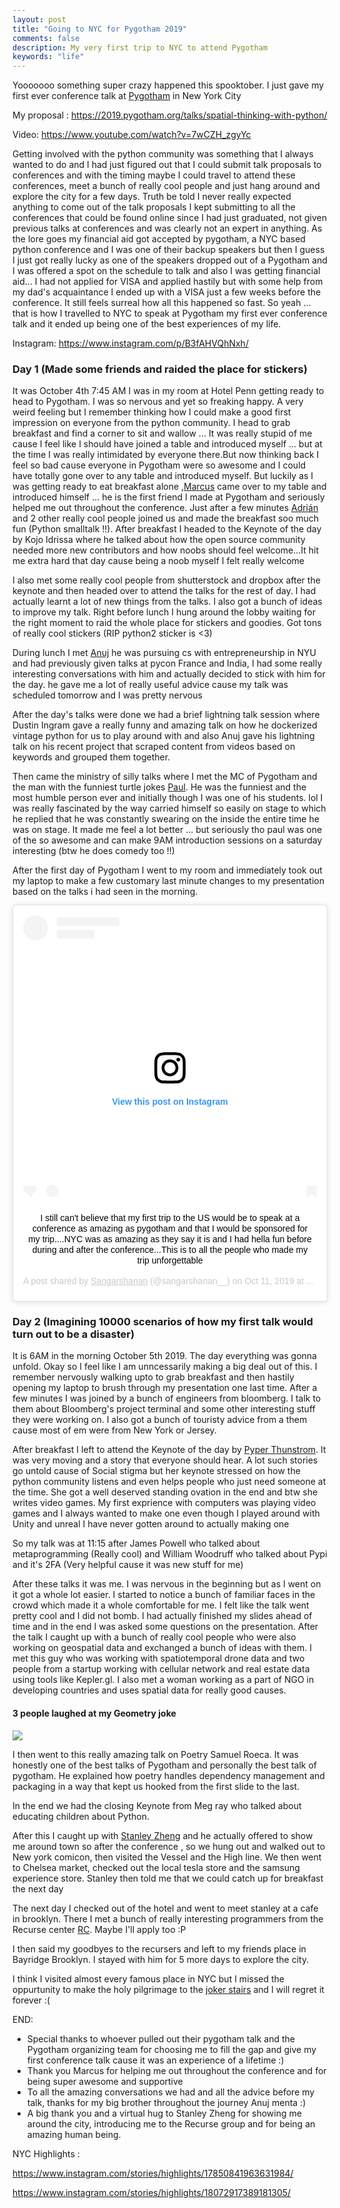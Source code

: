 ```yaml
---
layout: post
title: "Going to NYC for Pygotham 2019"
comments: false
description: My very first trip to NYC to attend Pygotham
keywords: "life"
---
```



Yooooooo something super crazy happened this spooktober. I just gave my first ever conference talk at [Pygotham](https://2019.pygotham.org/) in New York City 

My proposal : <https://2019.pygotham.org/talks/spatial-thinking-with-python/>

Video: <https://www.youtube.com/watch?v=7wCZH_zgyYc>

Getting involved with the python community was something that I always wanted to do and I had just figured out that I could submit talk proposals to conferences and with the timing maybe I could travel to attend these conferences, meet a bunch of really cool people and just hang around and explore the city for a few days. Truth be told I never really expected anything to come out of the talk proposals I kept submitting to all the conferences that could be found online since I had just graduated, not given previous talks at conferences and was clearly not an expert in anything. As the lore goes my financial aid got accepted by pygotham, a NYC based python conference and I was one of their backup speakers but then I guess I just got really lucky as one of the speakers dropped out of a Pygotham and I was offered a spot on the schedule to talk and also I was getting financial aid... I had not applied for VISA and applied hastily but with some help from my dad's acquaintance I ended up with a VISA just a few weeks before the conference. It still feels surreal how all this happened so fast. So yeah ... that is how I travelled to NYC to speak at Pygotham my first ever conference talk and it ended up being one of the best experiences of my life.

Instagram: <https://www.instagram.com/p/B3fAHVQhNxh/>


### Day 1 (Made some friends and raided the place for stickers)

It was October 4th 7:45 AM I was in my room at Hotel Penn getting ready to head to Pygotham. I was so nervous and yet so freaking happy. A very weird feeling but I remember thinking how I could make a good first impression on everyone from the python community. I head to grab breakfast and find a corner to sit and wallow ... It was really stupid of me cause I feel like I should have joined a table and introduced myself ... but at the time I was really intimidated by everyone there.But now thinking back I feel so bad cause everyone in Pygotham were so awesome and I could have totally gone over to any table and introduced myself. But luckily as I was getting ready to eat breakfast alone ,[Marcus](https://twitter.com/Crazcalm) came over to my table and introduced himself ... he is the first friend I made at Pygotham and seriously helped me out throughout the conference. Just after a few minutes [Adrián](https://www.linkedin.com/in/adrian-soto) and 2 other really cool people joined us and made the breakfast soo much fun (Python smalltalk !!). After breakfast I headed to the Keynote of the day by Kojo Idrissa where he talked about how the open source community needed more new contributors and how noobs should feel welcome...It hit me extra hard that day cause being a noob myself I felt really welcome 

I also met some really cool people from shutterstock and dropbox after the keynote and then headed over to attend  the talks for the rest of day. I had actually learnt a lot of new things from the talks. I also got a bunch of ideas to improve my talk. Right before lunch I hung around the lobby waiting for the right moment to raid the whole place for stickers and goodies. Got tons of really cool stickers (RIP python2 sticker is <3)

During lunch I met [Anuj](https://twitter.com/anujmenta) he was pursuing cs with entrepreneurship in NYU and had previously given talks at pycon France and India, I had some really interesting conversations with him and actually decided to stick with him for the day. he gave me a lot of really useful advice cause my talk was scheduled tomorrow and I was pretty nervous

After the day's talks were done we had a brief lightning talk session where Dustin Ingram gave a really funny and amazing talk on how he dockerized vintage python for us to play around with and also Anuj gave his lightning talk on his recent project that scraped content from videos based on keywords and grouped them together. 

Then came the ministry of silly talks where I met the MC of Pygotham and the man with the funniest turtle jokes 
[Paul](https://www.linkedin.com/in/paullogston). He was the funniest and the most humble person ever and initially though I was one of his students. lol
I was really fascinated by the way carried himself so easily on stage to which he replied that he was constantly swearing on the inside the entire time he was on stage. It made me feel a lot better ... but seriously tho paul was one of the so awesome  and can make 9AM introduction sessions on a saturday interesting (btw he does comedy too !!) 

After the first day of Pygotham I went to my room and immediately took out my laptop to make a few customary last minute changes to my presentation based on the talks i had seen in the morning. 

<div align="center">
<blockquote class="instagram-media" data-instgrm-captioned data-instgrm-permalink="https://www.instagram.com/p/B3fAHVQhNxh/?utm_source=ig_embed&amp;utm_campaign=loading" data-instgrm-version="12" style=" background:#FFF; border:0; border-radius:3px; box-shadow:0 0 1px 0 rgba(0,0,0,0.5),0 1px 10px 0 rgba(0,0,0,0.15); margin: 1px; max-width:540px; min-width:326px; padding:0; width:99.375%; width:-webkit-calc(100% - 2px); width:calc(100% - 2px);"><div style="padding:16px;"> <a href="https://www.instagram.com/p/B3fAHVQhNxh/?utm_source=ig_embed&amp;utm_campaign=loading" style=" background:#FFFFFF; line-height:0; padding:0 0; text-align:center; text-decoration:none; width:100%;" target="_blank"> <div style=" display: flex; flex-direction: row; align-items: center;"> <div style="background-color: #F4F4F4; border-radius: 50%; flex-grow: 0; height: 40px; margin-right: 14px; width: 40px;"></div> <div style="display: flex; flex-direction: column; flex-grow: 1; justify-content: center;"> <div style=" background-color: #F4F4F4; border-radius: 4px; flex-grow: 0; height: 14px; margin-bottom: 6px; width: 100px;"></div> <div style=" background-color: #F4F4F4; border-radius: 4px; flex-grow: 0; height: 14px; width: 60px;"></div></div></div><div style="padding: 19% 0;"></div> <div style="display:block; height:50px; margin:0 auto 12px; width:50px;"><svg width="50px" height="50px" viewBox="0 0 60 60" version="1.1" xmlns="https://www.w3.org/2000/svg" xmlns:xlink="https://www.w3.org/1999/xlink"><g stroke="none" stroke-width="1" fill="none" fill-rule="evenodd"><g transform="translate(-511.000000, -20.000000)" fill="#000000"><g><path d="M556.869,30.41 C554.814,30.41 553.148,32.076 553.148,34.131 C553.148,36.186 554.814,37.852 556.869,37.852 C558.924,37.852 560.59,36.186 560.59,34.131 C560.59,32.076 558.924,30.41 556.869,30.41 M541,60.657 C535.114,60.657 530.342,55.887 530.342,50 C530.342,44.114 535.114,39.342 541,39.342 C546.887,39.342 551.658,44.114 551.658,50 C551.658,55.887 546.887,60.657 541,60.657 M541,33.886 C532.1,33.886 524.886,41.1 524.886,50 C524.886,58.899 532.1,66.113 541,66.113 C549.9,66.113 557.115,58.899 557.115,50 C557.115,41.1 549.9,33.886 541,33.886 M565.378,62.101 C565.244,65.022 564.756,66.606 564.346,67.663 C563.803,69.06 563.154,70.057 562.106,71.106 C561.058,72.155 560.06,72.803 558.662,73.347 C557.607,73.757 556.021,74.244 553.102,74.378 C549.944,74.521 548.997,74.552 541,74.552 C533.003,74.552 532.056,74.521 528.898,74.378 C525.979,74.244 524.393,73.757 523.338,73.347 C521.94,72.803 520.942,72.155 519.894,71.106 C518.846,70.057 518.197,69.06 517.654,67.663 C517.244,66.606 516.755,65.022 516.623,62.101 C516.479,58.943 516.448,57.996 516.448,50 C516.448,42.003 516.479,41.056 516.623,37.899 C516.755,34.978 517.244,33.391 517.654,32.338 C518.197,30.938 518.846,29.942 519.894,28.894 C520.942,27.846 521.94,27.196 523.338,26.654 C524.393,26.244 525.979,25.756 528.898,25.623 C532.057,25.479 533.004,25.448 541,25.448 C548.997,25.448 549.943,25.479 553.102,25.623 C556.021,25.756 557.607,26.244 558.662,26.654 C560.06,27.196 561.058,27.846 562.106,28.894 C563.154,29.942 563.803,30.938 564.346,32.338 C564.756,33.391 565.244,34.978 565.378,37.899 C565.522,41.056 565.552,42.003 565.552,50 C565.552,57.996 565.522,58.943 565.378,62.101 M570.82,37.631 C570.674,34.438 570.167,32.258 569.425,30.349 C568.659,28.377 567.633,26.702 565.965,25.035 C564.297,23.368 562.623,22.342 560.652,21.575 C558.743,20.834 556.562,20.326 553.369,20.18 C550.169,20.033 549.148,20 541,20 C532.853,20 531.831,20.033 528.631,20.18 C525.438,20.326 523.257,20.834 521.349,21.575 C519.376,22.342 517.703,23.368 516.035,25.035 C514.368,26.702 513.342,28.377 512.574,30.349 C511.834,32.258 511.326,34.438 511.181,37.631 C511.035,40.831 511,41.851 511,50 C511,58.147 511.035,59.17 511.181,62.369 C511.326,65.562 511.834,67.743 512.574,69.651 C513.342,71.625 514.368,73.296 516.035,74.965 C517.703,76.634 519.376,77.658 521.349,78.425 C523.257,79.167 525.438,79.673 528.631,79.82 C531.831,79.965 532.853,80.001 541,80.001 C549.148,80.001 550.169,79.965 553.369,79.82 C556.562,79.673 558.743,79.167 560.652,78.425 C562.623,77.658 564.297,76.634 565.965,74.965 C567.633,73.296 568.659,71.625 569.425,69.651 C570.167,67.743 570.674,65.562 570.82,62.369 C570.966,59.17 571,58.147 571,50 C571,41.851 570.966,40.831 570.82,37.631"></path></g></g></g></svg></div><div style="padding-top: 8px;"> <div style=" color:#3897f0; font-family:Arial,sans-serif; font-size:14px; font-style:normal; font-weight:550; line-height:18px;"> View this post on Instagram</div></div><div style="padding: 12.5% 0;"></div> <div style="display: flex; flex-direction: row; margin-bottom: 14px; align-items: center;"><div> <div style="background-color: #F4F4F4; border-radius: 50%; height: 12.5px; width: 12.5px; transform: translateX(0px) translateY(7px);"></div> <div style="background-color: #F4F4F4; height: 12.5px; transform: rotate(-45deg) translateX(3px) translateY(1px); width: 12.5px; flex-grow: 0; margin-right: 14px; margin-left: 2px;"></div> <div style="background-color: #F4F4F4; border-radius: 50%; height: 12.5px; width: 12.5px; transform: translateX(9px) translateY(-18px);"></div></div><div style="margin-left: 8px;"> <div style=" background-color: #F4F4F4; border-radius: 50%; flex-grow: 0; height: 20px; width: 20px;"></div> <div style=" width: 0; height: 0; border-top: 2px solid transparent; border-left: 6px solid #f4f4f4; border-bottom: 2px solid transparent; transform: translateX(16px) translateY(-4px) rotate(30deg)"></div></div><div style="margin-left: auto;"> <div style=" width: 0px; border-top: 8px solid #F4F4F4; border-right: 8px solid transparent; transform: translateY(16px);"></div> <div style=" background-color: #F4F4F4; flex-grow: 0; height: 12px; width: 16px; transform: translateY(-4px);"></div> <div style=" width: 0; height: 0; border-top: 8px solid #F4F4F4; border-left: 8px solid transparent; transform: translateY(-4px) translateX(8px);"></div></div></div></a> <p style=" margin:8px 0 0 0; padding:0 4px;"> <a href="https://www.instagram.com/p/B3fAHVQhNxh/?utm_source=ig_embed&amp;utm_campaign=loading" style=" color:#000; font-family:Arial,sans-serif; font-size:14px; font-style:normal; font-weight:normal; line-height:17px; text-decoration:none; word-wrap:break-word;" target="_blank">I still can&#39;t believe that my first trip to the US would be to speak at a conference as amazing as pygotham and that I would be sponsored for my trip....NYC was as amazing as they say it is and I had hella fun before during and after the conference...This is to all the people who made my trip unforgettable</a></p> <p style=" color:#c9c8cd; font-family:Arial,sans-serif; font-size:14px; line-height:17px; margin-bottom:0; margin-top:8px; overflow:hidden; padding:8px 0 7px; text-align:center; text-overflow:ellipsis; white-space:nowrap;">A post shared by <a href="https://www.instagram.com/sangarshanan__/?utm_source=ig_embed&amp;utm_campaign=loading" style=" color:#c9c8cd; font-family:Arial,sans-serif; font-size:14px; font-style:normal; font-weight:normal; line-height:17px;" target="_blank"> Sangarshanan</a> (@sangarshanan__) on <time style=" font-family:Arial,sans-serif; font-size:14px; line-height:17px;" datetime="2019-10-11T16:20:23+00:00">Oct 11, 2019 at 9:20am PDT</time></p></div></blockquote> <script async src="//www.instagram.com/embed.js"></script></div>


### Day 2 (Imagining 10000 scenarios of how my first talk would turn out to be a disaster)

It is 6AM in the morning October 5th 2019. The day everything was gonna unfold. Okay so I feel like I am unncessarily making a big deal out of this. I remember nervously walking upto to grab breakfast and then hastily opening my laptop to brush through my presentation one last time. After a few minutes I was joined by a bunch of engineers from bloomberg. I talk to them about Bloomberg's project terminal and some other interesting stuff they were working on. I also got a bunch of touristy advice from a them cause most of em were from New York or Jersey. 

After breakfast I left to attend the Keynote of the day by [Pyper Thunstrom](https://twitter.com/pathunstrom). It was very moving and a story that everyone should hear. A lot such stories go untold cause of Social stigma but her keynote stressed on how the python community listens and even helps people who just need someone at the time. She got a well deserved standing ovation in the end and btw she writes video games. My first exprience with computers was playing video games and I always wanted to make one even though I played around with Unity and unreal I have never gotten around to actually making one

So my talk was at 11:15 after James Powell who talked about metaprogramming (Really cool) and William Woodruff who talked about Pypi and it's 2FA (Very helpful cause it was new stuff for me)

After these talks it was me. I was nervous in the beginning but as I went on it got a whole lot easier. I started to notice a bunch of familiar faces in the crowd which made it a whole comfortable for me. I felt like the talk went pretty cool and I did not bomb. I had actually finished my slides ahead of time and in the end I was asked some questions on the presentation. After the talk I caught up with a bunch of really cool people who were also working on geospatial data and exchanged a bunch of ideas with them. I met this guy who was working with spatiotemporal drone data and two people from a startup working with cellular network and real estate data using tools like Kepler.gl. I also met a woman working as a part of NGO in developing countries and uses spatial data for really good causes. 

#### 3 people laughed at my Geometry joke 
<a href='https://photos.google.com/share/AF1QipNszj_v1pmhGO8nwUYpDKxEQnVVAzvItdCzBlHtJAU-ItvkJftBoNemGvUrm-y-Zw?key=dFVQZVlyZno3Y3FLUUh2UElEck9UX01DaXNHU3ZB&source=ctrlq.org'><img src='https://lh3.googleusercontent.com/N9fKE6lZ8mb4hyIXzIJeV5JT5D0FZMF1fRQfPsjPdwjMWCDpCISB0_aZejxww06VFMTmme2U2bm_16BxZffKiy8Xwf4SL2DFIECGtJEchEkDgxoKm4w6ixYhjGYqNWfKptMYREM0_Q=w2400' /></a>


I then went to this really amazing talk on Poetry Samuel Roeca. It was honestly one of the best talks of Pygotham and personally the best talk of pygotham. He explained how poetry handles dependency management and packaging in a way that kept us hooked from the first slide to the last. 

In the end we had the closing Keynote from Meg ray who talked about educating children about Python. 

After this I caught up with [Stanley Zheng](https://www.linkedin.com/in/stanley-zheng) and he actually offered to show me around town so after the conference , so we hung out and walked out to New york comicon, then visited the Vessel and the High line. We then went to Chelsea market, checked out the local tesla store and the samsung experience store. Stanley then told me that we could catch up for breakfast the next day 

The next day I checked out of the hotel and went to meet stanley at a cafe in brooklyn. There I met a bunch of really interesting programmers from the Recurse center [RC](https://www.recurse.com/). Maybe I'll apply too :P

I then said my goodbyes to the recursers and left to my friends place in Bayridge Brooklyn. I stayed with him for 5 more days to explore the city. 

I think I visited almost every famous place in NYC but I missed the oppurtunity to make the holy pilgrimage to the [joker stairs](https://edition.cnn.com/2019/10/19/us/joker-stairs-bronx-trnd/index.html) and I will regret it forever :(

END: 

- Special thanks to whoever pulled out their pygotham talk and the Pygotham organizing team for choosing me to fill the gap and give my first conference talk cause it was an experience of a lifetime :) 
- Thank you Marcus for helping me out throughout the conference and for being super awesome and supportive 
- To all the amazing conversations we had and all the advice before my talk, thanks for my big brother throughout the journey Anuj menta :) 
- A big thank you and a virtual hug to Stanley Zheng for showing me around the city, introducing me to the Recurse group and for being an amazing human being. 

NYC Highlights : 

<https://www.instagram.com/stories/highlights/17850841963631984/>

<https://www.instagram.com/stories/highlights/18072917389181305/>
